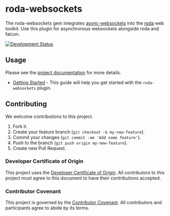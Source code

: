 # roda-websockets

The roda-websockets gem integrates [async-websockets](https://github.com/socketry/async-websocket) into the [roda](http://roda.jeremyevans.net/) web toolkit. Use this plugin for asynchronous websockets alongside roda and falcon.

[![Development Status](https://github.com/socketry/roda-websockets/workflows/Test/badge.svg)](https://github.com/socketry/roda-websockets/actions?workflow=Test)

## Usage

Please see the [project documentation](https://socketry.github.io/roda-websockets/) for more details.

  - [Getting Started](https://socketry.github.io/roda-websockets/guides/getting-started/index) - This guide will help you get started with the `roda-websockets` plugin.

## Contributing

We welcome contributions to this project.

1.  Fork it.
2.  Create your feature branch (`git checkout -b my-new-feature`).
3.  Commit your changes (`git commit -am 'Add some feature'`).
4.  Push to the branch (`git push origin my-new-feature`).
5.  Create new Pull Request.

### Developer Certificate of Origin

This project uses the [Developer Certificate of Origin](https://developercertificate.org/). All contributors to this project must agree to this document to have their contributions accepted.

### Contributor Covenant

This project is governed by the [Contributor Covenant](https://www.contributor-covenant.org/). All contributors and participants agree to abide by its terms.
